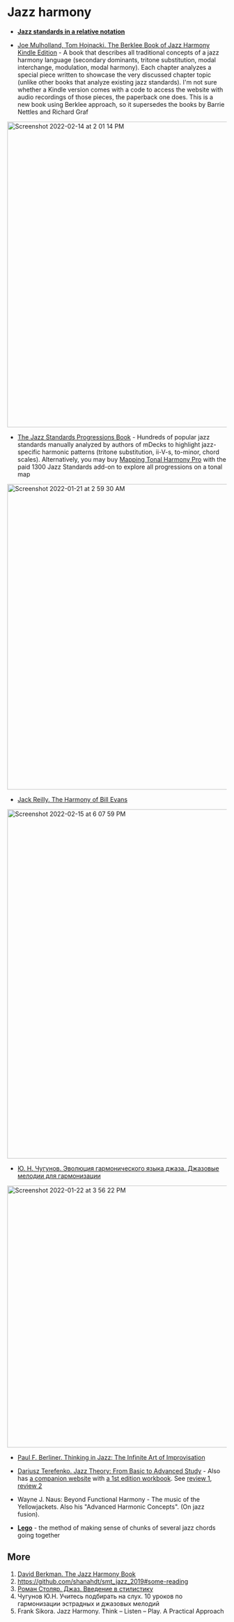 Jazz harmony 
===

- [**Jazz standards in a relative notation**](https://vpavlenko.github.io/j/)

- [Joe Mulholland, Tom Hojnacki. The Berklee Book of Jazz Harmony Kindle Edition](https://amzn.to/3qKoDUT) - A book that describes all traditional concepts of a jazz harmony language
  (secondary dominants, tritone substitution, modal interchange, modulation, modal harmony). Each chapter analyzes a special piece written to 
  showcase the very discussed chapter topic (unlike other books that analyze existing jazz standards). I'm not sure whether a Kindle version comes with a code to access the website with audio recordings of those pieces, the paperback one does. This is a new book using Berklee approach, so it supersedes the books by Barrie Nettles and Richard Graf
  
 <img width="700" alt="Screenshot 2022-02-14 at 2 01 14 PM" src="https://user-images.githubusercontent.com/1491908/153851930-f3c8078f-d565-4398-96ba-850eb628b681.png">

- [The Jazz Standards Progressions Book](https://mdecks.com/jazzstandards.phtml) - Hundreds of popular jazz standards manually analyzed by authors of mDecks to highlight jazz-specific harmonic patterns (tritone substitution, ii-V-s, to-minor, chord scales). Alternatively, you may buy [Mapping Tonal Harmony Pro](https://mdecks.com/mapharmony.phtml) with the paid 1300 Jazz Standards add-on to explore all progressions on a tonal map

<img width="700" alt="Screenshot 2022-01-21 at 2 59 30 AM" src="https://user-images.githubusercontent.com/1491908/150441200-f311d430-29da-47b4-ae72-ddef62fe831f.png">

- [Jack Reilly. The Harmony of Bill Evans](https://amzn.to/3BnNktZ)

<img width="800" alt="Screenshot 2022-02-15 at 6 07 59 PM" src="https://user-images.githubusercontent.com/1491908/154089788-812408de-06d2-45d7-a456-548135de5b4a.png">



- [Ю. Н. Чугунов. Эволюция гармонического языка джаза. Джазовые мелодии для гармонизации](https://www.chitai-gorod.ru/catalog/book/809141/)

<img width="600" alt="Screenshot 2022-01-22 at 3 56 22 PM" src="https://user-images.githubusercontent.com/1491908/150639416-193135f2-991f-4b2b-9a37-8ef7b72dc777.png">

- [Paul F. Berliner. Thinking in Jazz: The Infinite Art of Improvisation](https://amzn.to/3oLsTlS)


- [Dariusz Terefenko. Jazz Theory: From Basic to Advanced Study](https://amzn.to/3oOlXEC) - Also has [a companion website](https://routledgetextbooks.com/textbooks/9780415537612/recordings.php) with [a 1st edition workbook](https://routledgetextbooks.com/textbooks/9780415537612/workbook.php). See [review 1](https://www.mtosmt.org/issues/mto.15.21.1/mto.15.21.1.salley.html), [review 2](https://www.jstor.org/stable/26477737)

- Wayne J. Naus: Beyond Functional Harmony - The music of the Yellowjackets. Also his "Advanced Harmonic Concepts". (On jazz fusion).

- [**Lego**](lego.md) - the method of making sense of chunks of several jazz chords going together

More
---

1. [David Berkman. The Jazz Harmony Book](https://www.amazon.com/Jazz-Harmony-Book-David-Berkman/dp/1883217792)
2. https://github.com/shanahdt/smt_jazz_2019#some-reading
3. [Роман Столяр. Джаз. Введение в стилистику](https://t.me/keetezh/694)
4. Чугунов Ю.Н. Учитесь подбирать на слух. 10 уроков по гармонизации эстрадных и джазовых мелодий
6. Frank Sikora. Jazz Harmony. Think – Listen – Play. A Practical Approach
